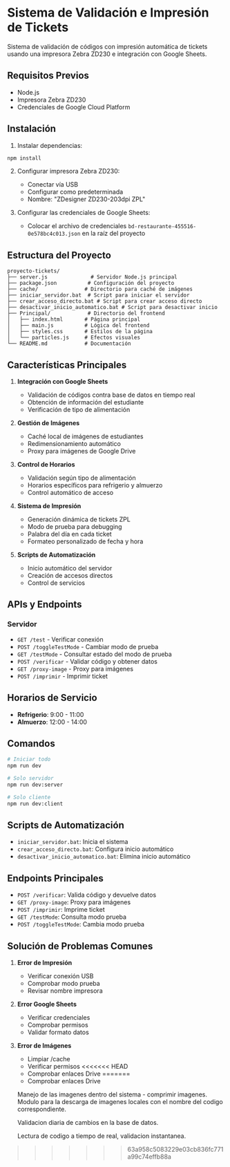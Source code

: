 # Sistema de Validación e Impresión de Tickets
Sistema de validación de códigos con impresión automática de tickets usando una impresora Zebra ZD230 e integración con Google Sheets.

## Requisitos Previos
- Node.js
- Impresora Zebra ZD230
- Credenciales de Google Cloud Platform

## Instalación

1. Instalar dependencias:
```bash
npm install
```

2. Configurar impresora Zebra ZD230:
   - Conectar vía USB
   - Configurar como predeterminada
   - Nombre: "ZDesigner ZD230-203dpi ZPL"

3. Configurar las credenciales de Google Sheets:
   - Colocar el archivo de credenciales `bd-restaurante-455516-0e578bc4c013.json` en la raíz del proyecto

## Estructura del Proyecto

```
proyecto-tickets/
├── server.js              # Servidor Node.js principal
├── package.json          # Configuración del proyecto
├── cache/               # Directorio para caché de imágenes
├── iniciar_servidor.bat  # Script para iniciar el servidor
├── crear_acceso_directo.bat # Script para crear acceso directo
├── desactivar_inicio_automatico.bat # Script para desactivar inicio
├── Principal/            # Directorio del frontend
│   ├── index.html       # Página principal
│   ├── main.js          # Lógica del frontend
│   ├── styles.css       # Estilos de la página
│   └── particles.js     # Efectos visuales
└── README.md            # Documentación
```

## Características Principales

1. **Integración con Google Sheets**
   - Validación de códigos contra base de datos en tiempo real
   - Obtención de información del estudiante
   - Verificación de tipo de alimentación

2. **Gestión de Imágenes**
   - Caché local de imágenes de estudiantes
   - Redimensionamiento automático
   - Proxy para imágenes de Google Drive

3. **Control de Horarios**
   - Validación según tipo de alimentación
   - Horarios específicos para refrigerio y almuerzo
   - Control automático de acceso

4. **Sistema de Impresión**
   - Generación dinámica de tickets ZPL
   - Modo de prueba para debugging
   - Palabra del día en cada ticket
   - Formateo personalizado de fecha y hora

5. **Scripts de Automatización**
   - Inicio automático del servidor
   - Creación de accesos directos
   - Control de servicios

## APIs y Endpoints

### Servidor
- `GET /test` - Verificar conexión
- `POST /toggleTestMode` - Cambiar modo de prueba
- `GET /testMode` - Consultar estado del modo de prueba
- `POST /verificar` - Validar código y obtener datos
- `GET /proxy-image` - Proxy para imágenes
- `POST /imprimir` - Imprimir ticket

## Horarios de Servicio
- **Refrigerio**: 9:00 - 11:00
- **Almuerzo**: 12:00 - 14:00

## Comandos

```bash
# Iniciar todo
npm run dev

# Solo servidor
npm run dev:server

# Solo cliente
npm run dev:client
```

## Scripts de Automatización
- `iniciar_servidor.bat`: Inicia el sistema
- `crear_acceso_directo.bat`: Configura inicio automático
- `desactivar_inicio_automatico.bat`: Elimina inicio automático

## Endpoints Principales
- `POST /verificar`: Valida código y devuelve datos
- `GET /proxy-image`: Proxy para imágenes
- `POST /imprimir`: Imprime ticket
- `GET /testMode`: Consulta modo prueba
- `POST /toggleTestMode`: Cambia modo prueba

## Solución de Problemas Comunes

1. **Error de Impresión**
   - Verificar conexión USB
   - Comprobar modo prueba
   - Revisar nombre impresora

2. **Error Google Sheets**
   - Verificar credenciales
   - Comprobar permisos
   - Validar formato datos

3. **Error de Imágenes**
   - Limpiar /cache
   - Verificar permisos
<<<<<<< HEAD
   - Comprobar enlaces Drive
=======
   - Comprobar enlaces Drive


   Manejo de las imagenes dentro del sistema - comprimir imagenes.
   Modulo para la descarga de imagenes locales con el nombre del codigo correspondiente.

   Validacion diaria de cambios en la base de datos.

   Lectura de codigo a tiempo de real, validacion instantanea.

   
>>>>>>> 63a958c5083229e03cb836fc771a99c74effb88a
